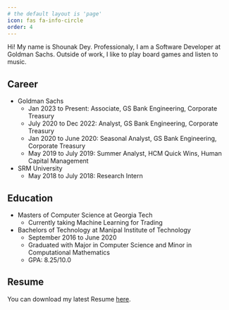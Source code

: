 ```yaml
---
# the default layout is 'page'
icon: fas fa-info-circle
order: 4
---
```

<!-- 
> Add Markdown syntax content to file `_tabs/about.md`{: .filepath } and it will show up on this page.
{: .prompt-tip } -->

Hi! My name is Shounak Dey. Professionaly, I am a Software Developer at Goldman Sachs. Outside of work,
I like to play board games and listen to music.

## Career
- Goldman Sachs
    - Jan 2023 to Present: Associate, GS Bank Engineering, Corporate Treasury
    - July 2020 to Dec 2022: Analyst, GS Bank Engineering, Corporate Treasury
    - Jan 2020 to June 2020: Seasonal Analyst, GS Bank Engineering, Corporate Treasury
    - May 2019 to July 2019: Summer Analyst, HCM Quick Wins, Human Capital Management
- SRM University
    - May 2018 to July 2018: Research Intern

## Education
- Masters of Computer Science at Georgia Tech
    - Currently taking Machine Learning for Trading
- Bachelors of Technology at Manipal Institute of Technology 
    - September 2016 to June 2020
    - Graduated with Major in Computer Science and Minor in Computational Mathematics
    - GPA: 8.25/10.0

## Resume
You can download my latest Resume [here](../assets/info/ShounakDey.pdf).
